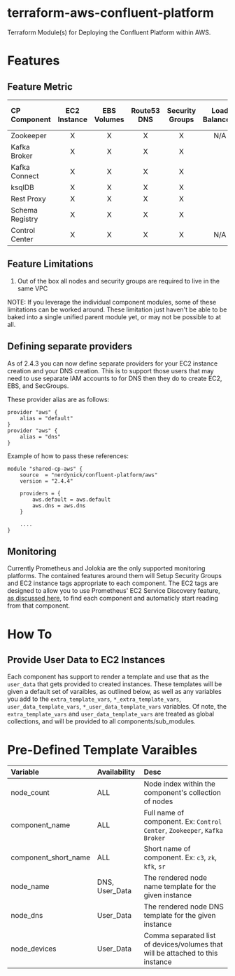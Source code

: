 # terraform-aws-confluent-platform

Terraform Module(s) for Deploying the Confluent Platform within AWS.

# Features

## Feature Metric

| CP Component    | EC2 Instance | EBS Volumes | Route53 DNS | Security Groups | Load Balancers | Multi AZ | Auto Scaling Groups | Multi Cluster | Monitoring |
|:--------------- |:------------:|:-----------:|:-----------:|:---------------:|:--------------:|:--------:|:-------------------:|:-------------:|:----------:|
| Zookeeper       | X            | X           | X           | X               | N/A            | X        | N/A                 | N/A           | X          |
| Kafka Broker    | X            | X           | X           | X               |                | X        | N/A                 | N/A           | X          |
| Kafka Connect   | X            | X           | X           | X               |                | X        |                     |               | X          |
| ksqlDB          | X            | X           | X           | X               |                | X        |                     |               | X          |
| Rest Proxy      | X            | X           | X           | X               |                | X        |                     | N/A           | X          |
| Schema Registry | X            | X           | X           | X               |                | X        | N/A                 | N/A           | X          |
| Control Center  | X            | X           | X           | X               | N/A            | X        | N/A                 | N/A           | X          |

## Feature Limitations

1. Out of the box all nodes and security groups are required to live in the same VPC

NOTE: If you leverage the individual component modules, some of these limitations can be worked around.
These limitation just haven't be able to be baked into a single unified parent module yet, or may not be possible to at all.

## Defining separate providers

As of 2.4.3 you can now define separate providers for your EC2 instance creation and your DNS creation. 
This is to support those users that may need to use separate IAM accounts to for DNS then they do to create EC2, EBS, and SecGroups.

These provider alias are as follows:

```
provider "aws" {
    alias = "default"
}
provider "aws" {
    alias = "dns"
}
```

Example of how to pass these references:

```
module "shared-cp-aws" {
    source  = "nerdynick/confluent-platform/aws"
    version = "2.4.4"
    
    providers = {
        aws.default = aws.default
        aws.dns = aws.dns
    }
    
    ....
}
```

## Monitoring

Currently Prometheus and Jolokia are the only supported monitoring platforms.
The contained features around them will Setup Security Groups and EC2 instance tags appropriate to each component.
The EC2 tags are designed to allow you to use Prometheus' EC2 Service Discovery feature, 
[as discussed here](https://medium.com/investing-in-tech/automatic-monitoring-for-all-new-aws-instances-using-prometheus-service-discovery-97d37a5b2ea2), 
to find each component and automaticly start reading from that component.

# How To

## Provide User Data to EC2 Instances

Each component has support to render a template and use that as the `user_data` that gets provided to created instances.
These templates will be given a default set of varaibles, as outlined below, as well as any variables you add to the `extra_template_vars`, `*_extra_template_vars`, `user_data_template_vars`, `*_user_data_template_vars` variables. 
Of note, the `extra_template_vars` and `user_data_template_vars` are treated as global collections, and will be provided to all components/sub_modules. 

# Pre-Defined Template Varaibles

| Variable             | Availability   | Desc |
|:---------------------|:---------------|:-----|
| node_count           | ALL            | Node index within the component's collection of nodes |
| component_name       | ALL            | Full name of component. Ex: `Control Center`, `Zookeeper`, `Kafka Broker`  |
| component_short_name | ALL            | Short name of component. Ex: `c3`, `zk`, `kfk`, `sr` |
| node_name            | DNS, User_Data | The rendered node name template for the given instance |
| node_dns             | User_Data      | The rendered node DNS template for the given instance |
| node_devices         | User_Data      | Comma separated list of devices/volumes that will be attached to this instance |